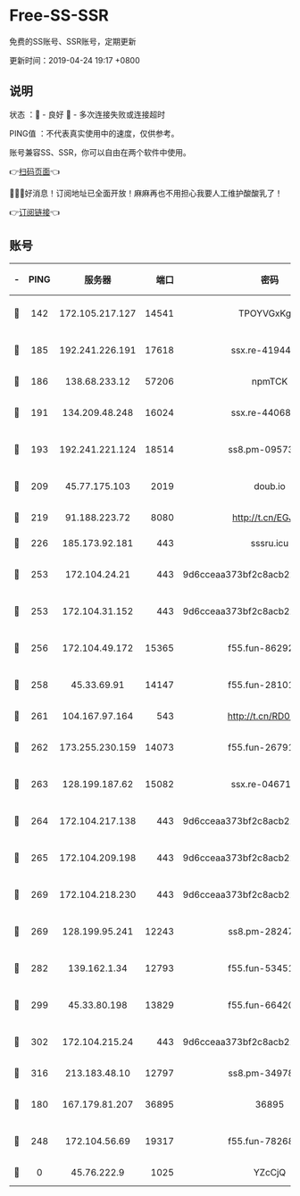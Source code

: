 # Free-SS-SSR

免费的SS账号、SSR账号，定期更新

更新时间：2019-04-24 19:17 +0800

## 说明

状态     ：🙂 - 良好 🙁 - 多次连接失败或连接超时

PING值   ：不代表真实使用中的速度，仅供参考。

账号兼容SS、SSR，你可以自由在两个软件中使用。

👉[扫码页面](https://liesauer.github.io/Free-SS-SSR/)👈

🎉🎉🎉好消息！订阅地址已全面开放！麻麻再也不用担心我要人工维护酸酸乳了！

👉[订阅链接](https://www.liesauer.net/yogurt/subscribe?ACCESS_TOKEN=DAYxR3mMaZAsaqUb)👈

## 账号

|-|PING|服务器|端口|密码|加密方式|区域|
|:----:|:----:|:-----:|-----:|:----:|:----:|:----:|
|🙂|142|172.105.217.127|14541|TPOYVGxKglpi|aes-256-cfb|JP|
|🙂|185|192.241.226.191|17618|ssx.re-41944393|aes-256-cfb|US|
|🙂|186|138.68.233.12|57206|npmTCK|rc4-md5|US|
|🙂|191|134.209.48.248|16024|ssx.re-44068408|aes-256-cfb|US|
|🙂|193|192.241.221.124|18514|ss8.pm-09573145|aes-256-cfb|US|
|🙂|209|45.77.175.103|2019|doub.io|aes-128-ctr|SG|
|🙂|219|91.188.223.72|8080|http://t.cn/EGJIyrl|rc4-md5|RU|
|🙂|226|185.173.92.181|443|sssru.icu|rc4-md5|RU|
|🙂|253|172.104.24.21|443|9d6cceaa373bf2c8acb22e60b6a58be6|aes-256-cfb|US|
|🙂|253|172.104.31.152|443|9d6cceaa373bf2c8acb22e60b6a58be6|aes-256-cfb|US|
|🙂|256|172.104.49.172|15365|f55.fun-86292044|aes-256-cfb|SG|
|🙂|258|45.33.69.91|14147|f55.fun-28101768|aes-256-cfb|US|
|🙂|261|104.167.97.164|543|http://t.cn/RD0D7sx|rc4-md5|CA|
|🙂|262|173.255.230.159|14073|f55.fun-26791900|aes-256-cfb|US|
|🙂|263|128.199.187.62|15082|ssx.re-04671645|aes-256-cfb|SG|
|🙂|264|172.104.217.138|443|9d6cceaa373bf2c8acb22e60b6a58be6|aes-256-cfb|US|
|🙂|265|172.104.209.198|443|9d6cceaa373bf2c8acb22e60b6a58be6|aes-256-cfb|US|
|🙂|269|172.104.218.230|443|9d6cceaa373bf2c8acb22e60b6a58be6|aes-256-cfb|US|
|🙂|269|128.199.95.241|12243|ss8.pm-28247465|aes-256-cfb|SG|
|🙂|282|139.162.1.34|12793|f55.fun-53451447|aes-256-cfb|SG|
|🙂|299|45.33.80.198|13829|f55.fun-66420487|aes-256-cfb|US|
|🙂|302|172.104.215.24|443|9d6cceaa373bf2c8acb22e60b6a58be6|aes-256-cfb|US|
|🙂|316|213.183.48.10|12797|ss8.pm-34978760|rc4-md5|RU|
|🙂|180|167.179.81.207|36895|36895|aes-256-cfb|JP|
|🙂|248|172.104.56.69|19317|f55.fun-78268660|aes-256-cfb|SG|
|🙁|0|45.76.222.9|1025|YZcCjQ|rc4-md5|JP|
